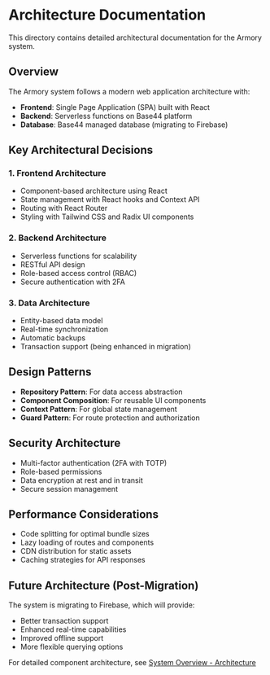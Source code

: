 # Architecture Documentation

This directory contains detailed architectural documentation for the Armory system.

## Overview

The Armory system follows a modern web application architecture with:
- **Frontend**: Single Page Application (SPA) built with React
- **Backend**: Serverless functions on Base44 platform
- **Database**: Base44 managed database (migrating to Firebase)

## Key Architectural Decisions

### 1. Frontend Architecture
- Component-based architecture using React
- State management with React hooks and Context API
- Routing with React Router
- Styling with Tailwind CSS and Radix UI components

### 2. Backend Architecture
- Serverless functions for scalability
- RESTful API design
- Role-based access control (RBAC)
- Secure authentication with 2FA

### 3. Data Architecture
- Entity-based data model
- Real-time synchronization
- Automatic backups
- Transaction support (being enhanced in migration)

## Design Patterns

- **Repository Pattern**: For data access abstraction
- **Component Composition**: For reusable UI components
- **Context Pattern**: For global state management
- **Guard Pattern**: For route protection and authorization

## Security Architecture

- Multi-factor authentication (2FA with TOTP)
- Role-based permissions
- Data encryption at rest and in transit
- Secure session management

## Performance Considerations

- Code splitting for optimal bundle sizes
- Lazy loading of routes and components
- CDN distribution for static assets
- Caching strategies for API responses

## Future Architecture (Post-Migration)

The system is migrating to Firebase, which will provide:
- Better transaction support
- Enhanced real-time capabilities
- Improved offline support
- More flexible querying options

For detailed component architecture, see [System Overview - Architecture](../system-overview/architecture.md)